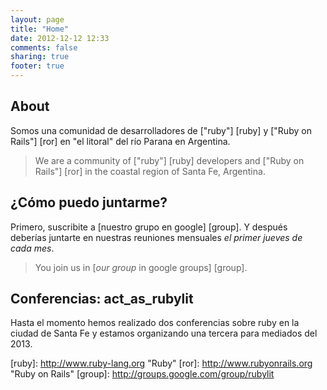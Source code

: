 ```yaml
---
layout: page
title: "Home"
date: 2012-12-12 12:33
comments: false
sharing: true
footer: true
---
```


## About ##

Somos una comunidad de desarrolladores de [\"ruby\"] [ruby] y 
[\"Ruby on Rails\"] [ror] en \"el litoral\" del río Parana en Argentina.

> We are a community of [\"ruby\"] [ruby] developers and
  [\"Ruby on Rails\"] [ror] in the coastal region of Santa Fe, Argentina.
  
## ¿Cómo puedo juntarme? ##

Primero, suscribite a [nuestro grupo en google] [group]. Y después deberías
juntarte en nuestras reuniones mensuales *el primer jueves de cada mes*.

> You join us in [*our group* in google groups] [group].

## Conferencias: act_as_rubylit ##

Hasta el momento hemos realizado dos conferencias sobre ruby en la ciudad de
Santa Fe y estamos organizando una tercera para mediados del 2013.

  [ruby]: http://www.ruby-lang.org \"Ruby\"
  [ror]: http://www.rubyonrails.org \"Ruby on Rails\"
  [group]: http://groups.google.com/group/rubylit


